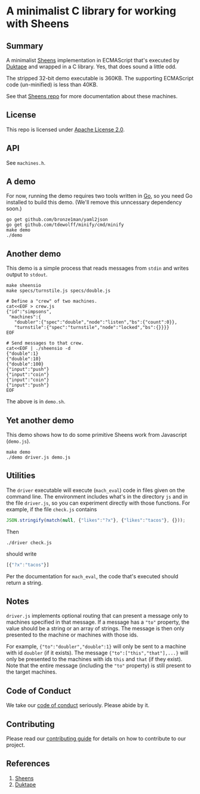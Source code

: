 # A minimalist C library for working with Sheens

## Summary

A minimalist [Sheens](https://github.com/Comcast/sheens)
implementation in ECMAScript that's executed by
[Duktape](http://duktape.org/) and wrapped in a C library.  Yes, that
does sound a little odd.

The stripped 32-bit demo executable is 360KB.  The supporting
ECMAScript code (un-minified) is less than 40KB.

See that [Sheens repo](https://github.com/Comcast/sheens) for more
documentation about these machines.

## License

This repo is licensed under [Apache License 2.0](LICENSE).

## API

See `machines.h`.

## A demo

For now, running the demo requires two tools written in
[Go](https://golang.org/), so you need Go installed to build this
demo.  (We'll remove this unncessary dependency soon.)

```Shell
go get github.com/bronze1man/yaml2json
go get github.com/tdewolff/minify/cmd/minify
make demo
./demo
```

## Another demo

This demo is a simple process that reads messages from `stdin` and
writes output to `stdout`.

```Shell
make sheensio
make specs/turnstile.js specs/double.js

# Define a "crew" of two machines.
cat<<EOF > crew.js
{"id":"simpsons",
 "machines":{
   "doubler":{"spec":"double","node":"listen","bs":{"count":0}},
   "turnstile":{"spec":"turnstile","node":"locked","bs":{}}}}
EOF

# Send messages to that crew.
cat<<EOF | ./sheensio -d
{"double":1}
{"double":10}
{"double":100}
{"input":"push"}
{"input":"coin"}
{"input":"coin"}
{"input":"push"}
EOF
```

The above is in `demo.sh`.


## Yet another demo

This demo shows how to do some primitive Sheens work from Javascript
(`demo.js`).

```Shel
make demo
./demo driver.js demo.js
```

## Utilities

The `driver` executable will execute (`mach_eval`) code in files given
on the command line.  The environment includes what's in the directory
`js` and in the file `driver.js`, so you can experiment directly with
those functions.  For example, if the file `check.js` contains

```Javascript
JSON.stringify(match(null, {"likes":"?x"}, {"likes":"tacos"}, {}));
```

Then

```Shell
./driver check.js
```

should write

```Javascript
[{"?x":"tacos"}]
```

Per the documentation for `mach_eval`, the code that's executed should
return a string.


## Notes

`driver.js` implements optional routing that can present a message
only to machines specified in that message.  If a message has a `"to"`
property, the value should be a string or an array of strings.  The
message is then only presented to the machine or machines with those
ids.

For example, `{"to":"doubler","double":1}` will only be sent to a
machine with id `doubler` (if it exists).  The message
`{"to":["this","that"],...}` will only be presented to the machines
with ids `this` and `that` (if they exist).  Note that the entire
message (including the `"to"` property) is still present to the target
machines.

## Code of Conduct

We take our [code of conduct](CODE_OF_CONDUCT.md) seriously. Please
abide by it.


## Contributing

Please read our [contributing guide](CONTRIBUTING.md) for details on
how to contribute to our project.


## References

1. [Sheens](https://github.com/Comcast/sheens)
1. [Duktape](http://duktape.org/)
